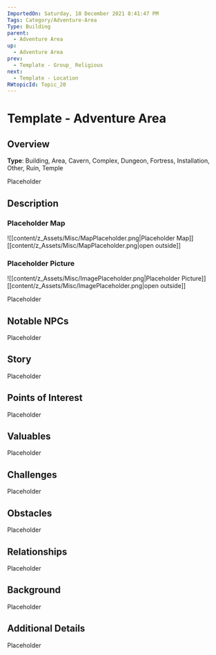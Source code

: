 ```yaml
---
ImportedOn: Saturday, 18 December 2021 8:41:47 PM
Tags: Category/Adventure-Area
Type: Building
parent:
  - Adventure Area
up:
  - Adventure Area
prev:
  - Template - Group_ Religious
next:
  - Template - Location
RWtopicId: Topic_20
---
```

# Template - Adventure Area
## Overview
**Type**: Building, Area, Cavern, Complex, Dungeon, Fortress, Installation, Other, Ruin, Temple

Placeholder

## Description
### Placeholder Map
![[content/z_Assets/Misc/MapPlaceholder.png|Placeholder Map]]
[[content/z_Assets/Misc/MapPlaceholder.png|open outside]]

### Placeholder Picture
![[content/z_Assets/Misc/ImagePlaceholder.png|Placeholder Picture]]
[[content/z_Assets/Misc/ImagePlaceholder.png|open outside]]

Placeholder

## Notable NPCs
Placeholder

## Story
Placeholder

## Points of Interest
Placeholder

## Valuables
Placeholder

## Challenges
Placeholder

## Obstacles
Placeholder

## Relationships
Placeholder

## Background
Placeholder

## Additional Details
Placeholder

